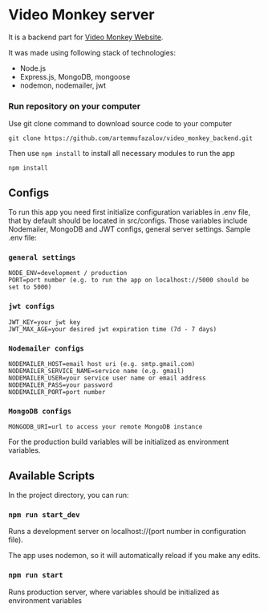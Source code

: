 # Video Monkey server

It is a backend part for [Video Monkey Website](https://artemmufazalov.github.io/video_monkey).

It was made using following stack of technologies:
* Node.js
* Express.js, MongoDB, mongoose
* nodemon, nodemailer, jwt

### Run repository on your computer
Use git clone command to download source code to your computer
```
git clone https://github.com/artemmufazalov/video_monkey_backend.git
```
Then use `npm install` to install all necessary modules to run the app
```
npm install
```
## Configs
To run this app you need first initialize configuration variables in .env file, that by default should be located in src/configs.
Those variables include Nodemailer, MongoDB and JWT configs, general server settings.
Sample .env file:
### `general settings`
```
NODE_ENV=development / production
PORT=port number (e.g. to run the app on localhost://5000 should be set to 5000)
```
### `jwt configs`
```
JWT_KEY=your jwt key
JWT_MAX_AGE=your desired jwt expiration time (7d - 7 days)
```
### `Nodemailer configs`
```
NODEMAILER_HOST=email host uri (e.g. smtp.gmail.com)
NODEMAILER_SERVICE_NAME=service name (e.g. gmail)
NODEMAILER_USER=your service user name or email address
NODEMAILER_PASS=your password
NODEMAILER_PORT=port number
```
### `MongoDB configs`
```
MONGODB_URI=url to access your remote MongoDB instance
```
For the production build variables will be initialized as environment variables.
## Available Scripts

In the project directory, you can run:

### `npm run start_dev`

Runs a development server on localhost://(port number in configuration file).

The app uses nodemon, so it will automatically reload if you make any edits.

### `npm run start`

Runs production server, where variables should be initialized as environment variables